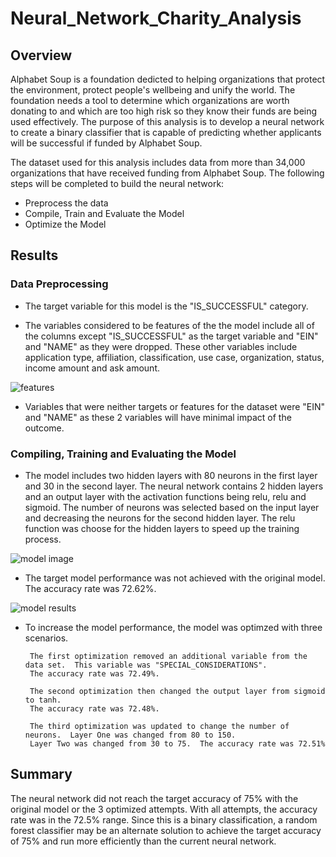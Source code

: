 # Neural_Network_Charity_Analysis

## Overview

Alphabet Soup is a foundation dedicted to helping organizations that protect the environment, protect people's wellbeing and unify the world.  The foundation needs a tool to determine which organizations are worth donating to and which are too high risk so they know their funds are being used effectively.  The purpose of this analysis is to develop a neural network to create a binary classifier that is capable of predicting whether applicants will be successful if funded by Alphabet Soup.

The dataset used for this analysis includes data from more than 34,000 organizations that have received funding from Alphabet Soup.  The following steps will be completed to build the neural network:

* Preprocess the data
* Compile, Train and Evaluate the Model
* Optimize the Model
    
## Results
    
### Data Preprocessing

* The target variable for this model is the "IS_SUCCESSFUL" category.  

* The variables considered to be features of the the model include all of the columns except "IS_SUCCESSFUL" as the target variable and "EIN" and "NAME" as they were       dropped.  These other variables include application type, affiliation, classification, use case, organization, status, income amount and ask amount.     

![features](https://user-images.githubusercontent.com/100876517/183309432-fa08233f-d710-493f-8407-82f3088006ee.png)


* Variables that were neither targets or features for the dataset were "EIN" and "NAME" as these 2 variables will have minimal impact of the outcome.

### Compiling, Training and Evaluating the Model

* The model includes two hidden layers with 80 neurons in the first layer and 30 in the second layer.  The neural network contains 2 hidden layers and an output layer with the activation functions being relu, relu and sigmoid.  The number of neurons was selected based on the input layer and decreasing the neurons for the second hidden layer.  The relu function was choose for the hidden layers to speed up the training process.


![model image](https://user-images.githubusercontent.com/100876517/183309435-bfc22fb2-ec85-45e4-b5e7-7575021745fb.png)


* The target model performance was not achieved with the original model.  The accuracy rate was 72.62%.

![model results](https://user-images.githubusercontent.com/100876517/183309436-074d2ada-6263-4b84-81b6-67f4869b348e.png)

* To increase the model performance, the model was optimzed with three scenarios. 
       
       The first optimization removed an additional variable from the data set.  This variable was "SPECIAL_CONSIDERATIONS".
       The accuracy rate was 72.49%.
       
       The second optimization then changed the output layer from sigmoid to tanh.
       The accuracy rate was 72.48%.
       
       The third optimization was updated to change the number of neurons.  Layer One was changed from 80 to 150.
       Layer Two was changed from 30 to 75.  The accuracy rate was 72.51%

## Summary

The neural network did not reach the target accuracy of 75% with the original model or the 3 optimized attempts.  With all attempts, the accuracy rate was in the 72.5% range.  Since this is a binary classification, a random forest classifier may be an alternate solution to achieve the target accuracy of 75% and run more efficiently than the current neural network.


